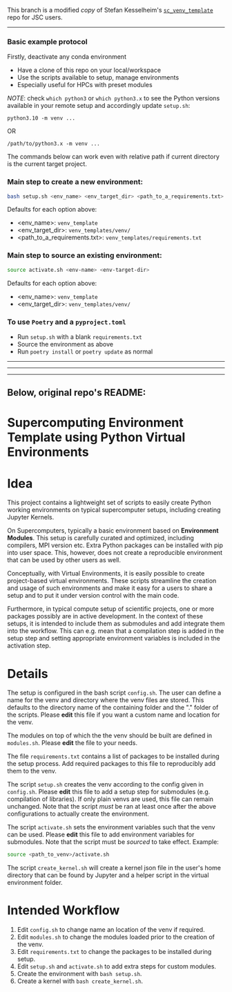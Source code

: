 This branch is a modified *copy* of Stefan Kesselheim's [`sc_venv_template`](https://gitlab.jsc.fz-juelich.de/kesselheim1/sc_venv_template/-/tree/47e3495d4d5cb1113d228bae7ea38deeeea74da5) repo for JSC users.

---

### Basic example protocol

Firstly, deactivate any conda environment

* Have a clone of this repo on your local/workspace
* Use the scripts available to setup, manage environments
* Especially useful for HPCs with preset modules


*NOTE*: check `which python3` or `which python3.x` to see the Python versions available in your remote setup and accordingly update `setup.sh`:
```
python3.10 -m venv ...
```
OR
```
/path/to/python3.x -m venv ...
```


The commands below can work even with relative path if current directory is the current target project.

### Main step to create a new environment:
```bash
bash setup.sh <env_name> <env_target_dir> <path_to_a_requirements.txt>
```
Defaults for each option above:
* <env_name>: `venv_template`
* <env_target_dir>: `venv_templates/venv/`
* <path_to_a_requirements.txt>: `venv_templates/requirements.txt`

### Main step to source an existing environment:
```bash
source activate.sh <env-name> <env-target-dir>
```
Defaults for each option above:
* <env_name>: `venv_template`
* <env_target_dir>: `venv_templates/venv/`

### To use `Poetry` and a `pyproject.toml`
* Run `setup.sh` with a blank `requirements.txt`
* Source the environment as above
* Run `poetry install` or `poetry update` as normal

---
---
---

Below, original repo's README:
---

Supercomputing Environment Template using Python Virtual Environments
=================

# Idea
This project contains a lightweight set of scripts to easily create Python working environments on
typical supercomputer setups, including creating Jupyter Kernels.

On Supercomputers, typically a basic environment based on **Environment Modules**. This setup is carefully
curated and optimized, including compilers, MPI version etc. Extra Python packages can be installed
with pip into user space. This, however, does not create a reproducible environment that can be used
by other users as well.

Conceptually, with Virtual Environments, it is easily possible to create project-based virtual environments.
These scripts streamline the creation and usage of such environments and make it easy for a users to share a setup
and to put it under version control with the main code.

Furthermore, in typical compute setup of scientific projects, one or more packages possibly are in active
development. In the context of these setups, it is intended to include them as submodules and add integrate
them into the workflow. This can e.g. mean that a compilation step is added in the setup step and
setting appropriate environment variables is included in the activation step.

# Details
The setup is configured in the bash script `config.sh`. The user can define a name for the venv and directory
where the venv files are stored. This defaults to the directory name of the containing folder and the "." folder
of the scripts. Please **edit** this file if you want a custom name and location for the venv.

The modules on top of which the the venv should be built are defined in `modules.sh`. Please **edit** the file
to your needs.

The file `requirements.txt` contains a list of packages to be installed during the setup process. Add required
packages to this file to reproducibly add them to the venv.

The script `setup.sh` creates the venv according to the config given in `config.sh`. Please **edit** this
file to add a setup step for submodules (e.g. compilation of libraries). If only plain venvs are used, this file
can remain unchanged. Note that the script *must* be ran at least once after the above configurations to actually create the environment.

The script `activate.sh` sets the environment variables such that the venv can be used. Please **edit** this file
to add environment variables for submodules. Note that the script must be *sourced* to take effect. Example:
```bash
source <path_to_venv>/activate.sh
```

The script `create_kernel.sh` will create a kernel json file in the user's home directory that can be found
by Jupyter and a helper script in the virtual environment folder.



# Intended Workflow
1. Edit `config.sh` to change name an location of the venv if required.
2. Edit `modules.sh` to change the modules loaded prior to the creation of the venv.
3. Edit `requirements.txt` to change the packages to be installed during setup.
4. Edit `setup.sh` and `activate.sh` to add extra steps for custom modules.
5. Create the environment with `bash setup.sh`.
6. Create a kernel with `bash create_kernel.sh`.
